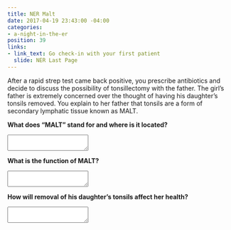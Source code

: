 ```yaml
---
title: NER Malt
date: 2017-04-19 23:43:00 -04:00
categories:
- a-night-in-the-er
position: 39
links:
- link_text: Go check-in with your first patient
  slide: NER Last Page
---
```


After a rapid strep test came back positive, you prescribe antibiotics and decide to discuss the possibility of tonsillectomy with the father. The girl’s father is extremely concerned over the thought of having his daughter’s tonsils removed. You explain to her father that tonsils are a form of secondary lymphatic tissue known as MALT.

**What does “MALT” stand for and where is it located?**

<textarea></textarea>

**What is the function of MALT?**

<textarea></textarea>

**How will removal of his daughter’s tonsils affect her health?**

<textarea></textarea>